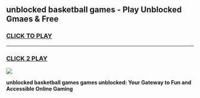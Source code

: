 
## unblocked basketball games - Play Unblocked Gmaes & Free
<h3>
<a href="https://premium.freeplayer.one?title=unblocked_basketball_games&ref=20F">CLICK TO PLAY</a></h3>
<hr>

<h3>
<a href="https://premium.freeplayer.one?title=unblocked_basketball_games&ref=20F">CLICK 2 PLAY</a>
  
</h3>

<a href="https://premium.freeplayer.one?title=unblocked_basketball_games&ref=20F/"><img src="https://clearcache.store/games.png"></a>


**unblocked basketball games games unblocked: Your Gateway to Fun and Accessible Online Gaming**
